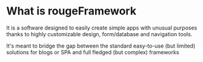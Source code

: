 # What is rougeFramework

It is a software designed to easily create simple apps with unusual purposes thanks to highly customizable design,
form/database and navigation tools.

It's meant to bridge the gap between the standard easy-to-use (but limited) solutions for blogs or SPA and full
fledged (but complex) frameworks



